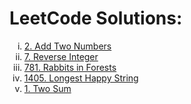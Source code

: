# LeetCode Solutions:
<ol type="i">
  <li><a href="https://github.com/dead0005/leetcode_solutions/blob/main/addtwonumbers.cpp">2. Add Two Numbers</a></li>
  <li><a href="https://github.com/dead0005/leetcode_solutions/blob/main/reverseinteger.py">7. Reverse Integer</a></li>
  <li><a href="https://github.com/dead0005/leetcode_solutions/blob/main/rabbitsinforests.cpp">781. Rabbits in Forests</a></li>
  <li><a href="https://github.com/dead0005/leetcode_solutions/blob/main/longesthappystring.cpp">1405. Longest Happy String</a></li>
   <li><a href="(https://github.com/dead0005/leetcode_solutions/blob/main/Two%20Sum)">1. Two Sum</a></li>
   

</ol>
